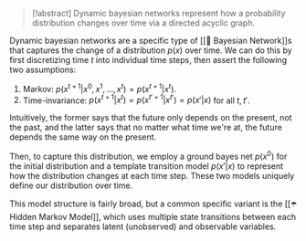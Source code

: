 > [!abstract]
> Dynamic bayesian networks represent how a probability distribution changes over time via a directed acyclic graph.

Dynamic bayesian networks are a specific type of [[🚨 Bayesian Network]]s that captures the change of a distribution $p(x)$ over time. We can do this by first discretizing time $t$ into individual time steps, then assert the following two assumptions:
1. Markov: $p(x^{t+1} \vert x^0, x^1, \ldots, x^t) = p(x^{t+1} \vert x^t)$.
2. Time-invariance: $p(x^{t+1} \vert x^t) = p(x^{t'+ 1} \vert x^{t'}) = p(x' \vert x)$ for all $t, t'$.

Intuitively, the former says that the future only depends on the present, not the past, and the latter says that no matter what time we're at, the future depends the same way on the present.

Then, to capture this distribution, we employ a ground bayes net $p(x^0)$ for the initial distribution and a template transition model $p(x' \vert x)$ to represent how the distribution changes at each time step. These two models uniquely define our distribution over time.

This model structure is fairly broad, but a common specific variant is the [[☂️ Hidden Markov Model]], which uses multiple state transitions between each time step and separates latent (unobserved) and observable variables.